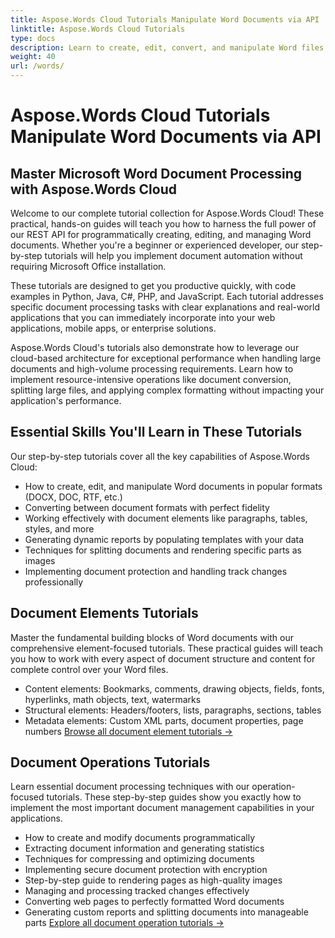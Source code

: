 ```yaml
---
title: Aspose.Words Cloud Tutorials Manipulate Word Documents via API
linktitle: Aspose.Words Cloud Tutorials
type: docs
description: Learn to create, edit, convert, and manipulate Word files with Aspose.Words Cloud REST API through practical, step-by-step tutorials with code examples.
weight: 40
url: /words/
---
```

# Aspose.Words Cloud Tutorials Manipulate Word Documents via API

## Master Microsoft Word Document Processing with Aspose.Words Cloud

Welcome to our complete tutorial collection for Aspose.Words Cloud! These practical, hands-on guides will teach you how to harness the full power of our REST API for programmatically creating, editing, and managing Word documents. Whether you're a beginner or experienced developer, our step-by-step tutorials will help you implement document automation without requiring Microsoft Office installation.

These tutorials are designed to get you productive quickly, with code examples in Python, Java, C#, PHP, and JavaScript. Each tutorial addresses specific document processing tasks with clear explanations and real-world applications that you can immediately incorporate into your web applications, mobile apps, or enterprise solutions.

Aspose.Words Cloud's tutorials also demonstrate how to leverage our cloud-based architecture for exceptional performance when handling large documents and high-volume processing requirements. Learn how to implement resource-intensive operations like document conversion, splitting large files, and applying complex formatting without impacting your application's performance.

## Essential Skills You'll Learn in These Tutorials

Our step-by-step tutorials cover all the key capabilities of Aspose.Words Cloud:
- How to create, edit, and manipulate Word documents in popular formats (DOCX, DOC, RTF, etc.)
- Converting between document formats with perfect fidelity
- Working effectively with document elements like paragraphs, tables, styles, and more
- Generating dynamic reports by populating templates with your data
- Techniques for splitting documents and rendering specific parts as images
- Implementing document protection and handling track changes professionally

## Document Elements Tutorials

Master the fundamental building blocks of Word documents with our comprehensive element-focused tutorials. These practical guides will teach you how to work with every aspect of document structure and content for complete control over your Word files.

- Content elements: Bookmarks, comments, drawing objects, fields, fonts, hyperlinks, math objects, text, watermarks
- Structural elements: Headers/footers, lists, paragraphs, sections, tables
- Metadata elements: Custom XML parts, document properties, page numbers
[Browse all document element tutorials →](./elements/)

## Document Operations Tutorials

Learn essential document processing techniques with our operation-focused tutorials. These step-by-step guides show you exactly how to implement the most important document management capabilities in your applications.

- How to create and modify documents programmatically
- Extracting document information and generating statistics
- Techniques for compressing and optimizing documents
- Implementing secure document protection with encryption
- Step-by-step guide to rendering pages as high-quality images
- Managing and processing tracked changes effectively
- Converting web pages to perfectly formatted Word documents
- Generating custom reports and splitting documents into manageable parts
[Explore all document operation tutorials →](./operations/)